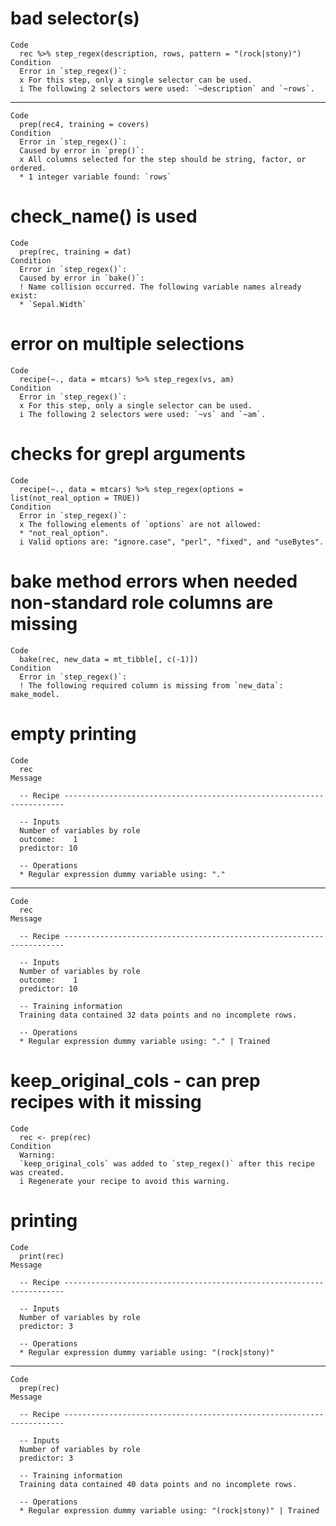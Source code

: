 # bad selector(s)

    Code
      rec %>% step_regex(description, rows, pattern = "(rock|stony)")
    Condition
      Error in `step_regex()`:
      x For this step, only a single selector can be used.
      i The following 2 selectors were used: `~description` and `~rows`.

---

    Code
      prep(rec4, training = covers)
    Condition
      Error in `step_regex()`:
      Caused by error in `prep()`:
      x All columns selected for the step should be string, factor, or ordered.
      * 1 integer variable found: `rows`

# check_name() is used

    Code
      prep(rec, training = dat)
    Condition
      Error in `step_regex()`:
      Caused by error in `bake()`:
      ! Name collision occurred. The following variable names already exist:
      * `Sepal.Width`

# error on multiple selections

    Code
      recipe(~., data = mtcars) %>% step_regex(vs, am)
    Condition
      Error in `step_regex()`:
      x For this step, only a single selector can be used.
      i The following 2 selectors were used: `~vs` and `~am`.

# checks for grepl arguments

    Code
      recipe(~., data = mtcars) %>% step_regex(options = list(not_real_option = TRUE))
    Condition
      Error in `step_regex()`:
      x The following elements of `options` are not allowed:
      * "not_real_option".
      i Valid options are: "ignore.case", "perl", "fixed", and "useBytes".

# bake method errors when needed non-standard role columns are missing

    Code
      bake(rec, new_data = mt_tibble[, c(-1)])
    Condition
      Error in `step_regex()`:
      ! The following required column is missing from `new_data`: make_model.

# empty printing

    Code
      rec
    Message
      
      -- Recipe ----------------------------------------------------------------------
      
      -- Inputs 
      Number of variables by role
      outcome:    1
      predictor: 10
      
      -- Operations 
      * Regular expression dummy variable using: "."

---

    Code
      rec
    Message
      
      -- Recipe ----------------------------------------------------------------------
      
      -- Inputs 
      Number of variables by role
      outcome:    1
      predictor: 10
      
      -- Training information 
      Training data contained 32 data points and no incomplete rows.
      
      -- Operations 
      * Regular expression dummy variable using: "." | Trained

# keep_original_cols - can prep recipes with it missing

    Code
      rec <- prep(rec)
    Condition
      Warning:
      `keep_original_cols` was added to `step_regex()` after this recipe was created.
      i Regenerate your recipe to avoid this warning.

# printing

    Code
      print(rec)
    Message
      
      -- Recipe ----------------------------------------------------------------------
      
      -- Inputs 
      Number of variables by role
      predictor: 3
      
      -- Operations 
      * Regular expression dummy variable using: "(rock|stony)"

---

    Code
      prep(rec)
    Message
      
      -- Recipe ----------------------------------------------------------------------
      
      -- Inputs 
      Number of variables by role
      predictor: 3
      
      -- Training information 
      Training data contained 40 data points and no incomplete rows.
      
      -- Operations 
      * Regular expression dummy variable using: "(rock|stony)" | Trained


